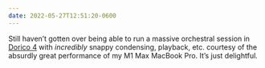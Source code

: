 ```yaml
---
date: 2022-05-27T12:51:20-0600
---
```


Still haven’t gotten over being able to run a massive orchestral session in [Dorico 4](https://www.steinberg.net/dorico/) with *incredibly* snappy condensing, playback, etc. courtesy of the absurdly great performance of my M1 Max MacBook Pro. It’s just delightful.
